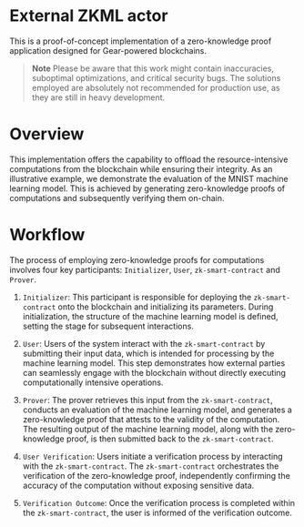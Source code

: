 # External ZKML actor
This is a proof-of-concept implementation of a zero-knowledge proof application designed for Gear-powered blockchains.

> **Note**
Please be aware that this work might contain inaccuracies, suboptimal optimizations, and critical security bugs. The solutions employed are absolutely not recommended for production use, as they are still in heavy development.

# Overview
This implementation offers the capability to offload the resource-intensive computations from the blockchain while ensuring their integrity. As an illustrative example, we demonstrate the evaluation of the MNIST machine learning model. This is achieved by generating zero-knowledge proofs of computations and subsequently verifying them on-chain.

# Workflow

The process of employing zero-knowledge proofs for computations involves four key participants: `Initializer`, `User`, `zk-smart-contract` and `Prover`.

1. `Initializer`: This participant is responsible for deploying the `zk-smart-contract` onto the blockchain and initializing its parameters. During initialization, the structure of the machine learning model is defined, setting the stage for subsequent interactions.

2. `User`: Users of the system interact with the `zk-smart-contract` by submitting their input data, which is intended for processing by the machine learning model. This step demonstrates how external parties can seamlessly engage with the blockchain without directly executing computationally intensive operations.

3. `Prover`: The prover retrieves this input from the `zk-smart-contract`, conducts an evaluation of the machine learning model, and generates a zero-knowledge proof that attests to the validity of the computation. The resulting output of the machine learning model, along with the zero-knowledge proof, is then submitted back to the `zk-smart-contract`.

4. `User Verification`: Users initiate a verification process by interacting with the `zk-smart-contract`. The `zk-smart-contract` orchestrates the verification of the zero-knowledge proof, independently confirming the accuracy of the computation without exposing sensitive data.

5. `Verification Outcome`: Once the verification process is completed within the `zk-smart-contract`, the user is informed of the verification outcome.